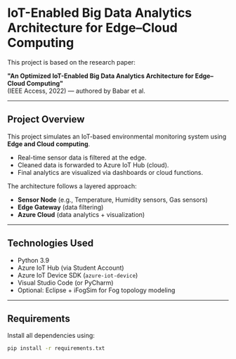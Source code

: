 # IoT-Enabled Big Data Analytics Architecture for Edge–Cloud Computing

This project is based on the research paper:

**"An Optimized IoT-Enabled Big Data Analytics Architecture for Edge–Cloud Computing"**  
(IEEE Access, 2022) — authored by Babar et al.

---

## Project Overview

This project simulates an IoT-based environmental monitoring system using **Edge and Cloud computing**.

- Real-time sensor data is filtered at the edge.
- Cleaned data is forwarded to Azure IoT Hub (cloud).
- Final analytics are visualized via dashboards or cloud functions.

The architecture follows a layered approach:

- **Sensor Node** (e.g., Temperature, Humidity sensors, Gas sensors)
- **Edge Gateway** (data filtering)
- **Azure Cloud** (data analytics + visualization)

---

## Technologies Used

- Python 3.9  
- Azure IoT Hub (via Student Account)
- Azure IoT Device SDK (`azure-iot-device`)
- Visual Studio Code (or PyCharm)
- Optional: Eclipse + iFogSim for Fog topology modeling

---

## Requirements

Install all dependencies using:

```bash
pip install -r requirements.txt
